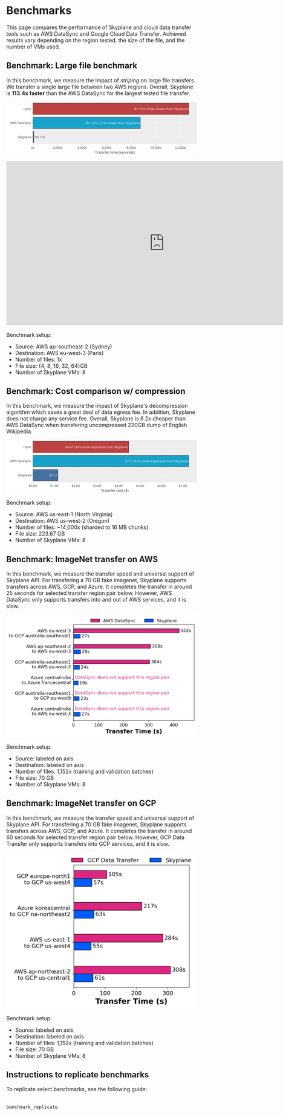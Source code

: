 # Benchmarks

This page compares the performance of Skyplane and cloud data transfer tools such as AWS DataSync and Google Cloud Data Transfer. Achieved results vary depending on the region tested, the size of the file, and the number of VMs used.

## Benchmark: Large file benchmark

In this benchmark, we measure the impact of *striping* on large file transfers. We transfer a single large file between two AWS regions. Overall, Skyplane is **113.4x faster** than the AWS DataSync for the largest tested file transfer.

![Large file benchmark](_static/benchmark/header_speed_plot.png)

<iframe width="835" height="433" seamless frameborder="0" scrolling="no" src="https://docs.google.com/spreadsheets/d/e/2PACX-1vQIAHMHgwgHW7l0s8Zb5z-oYhZloOcfPsQzWKUheY6hPkDtKsSmn3RvPBDWNyqH0Jok1x2MZgmlJ6j1/pubchart?oid=467969270&amp;format=interactive"></iframe>

Benchmark setup:
* Source: AWS ap-southeast-2 (Sydney)
* Destination: AWS eu-west-3 (Paris)
* Number of files: 1x
* File size: {4, 8, 16, 32, 64}GB
* Number of Skyplane VMs: 8

## Benchmark: Cost comparison w/ compression

In this benchmark, we measure the impact of Skyplane's decompression algorithm which saves a great deal of data egress fee. In addition, Skyplane does not charge any service fee. Overall, Skyplane is 6.2x cheaper than AWS DataSync when transfering uncompressed 220GB dump of English Wikipedia.

![Cost comparison w/ compression](_static/benchmark/header_cost_plot.png)

Benchmark setup:

* Source: AWS us-east-1 (North Virginia)
* Destination: AWS us-west-2 (Oregon)
* Number of files: ~14,000x (sharded to 16 MB chunks)
* File size: 223.67 GB
* Number of Skyplane VMs: 8

## Benchmark: ImageNet transfer on AWS
In this benchmark, we measure the transfer speed and universal support of Skyplane API. For transfering a 70 GB fake imagenet, Skyplane supports transfers across AWS, GCP, and Azure. It completes the transfer in around 25 seconds for selected transfer region pair below. However, AWS DataSync only supports transfers into and out of AWS services, and it is slow.

![DataSync_data_transfer](_static/benchmark/DataSync_data_transfer.png)

Benchmark setup:

* Source: labeled on axis
* Destination: labeled on axis 
* Number of files: 1,152x (training and validation batches)
* File size: 70 GB
* Number of Skyplane VMs: 8

## Benchmark: ImageNet transfer on GCP

In this benchmark, we measure the transfer speed and universal support of Skyplane API. For transfering a 70 GB fake imagenet, Skyplane supports transfers across AWS, GCP, and Azure. It completes the transfer in around 60 seconds for selected transfer region pair below. However, GCP Data Transfer only supports transfers into GCP services, and it is slow.

![gcp_data_transfer](_static/benchmark/gcp_data_transfer.png)

Benchmark setup:

* Source: labeled on axis
* Destination: labeled on axis 
* Number of files: 1,152x (training and validation batches)
* File size: 70 GB
* Number of Skyplane VMs: 8

## Instructions to replicate benchmarks
To replicate select benchmarks, see the following guide:
```{toctree}

benchmark_replicate
```